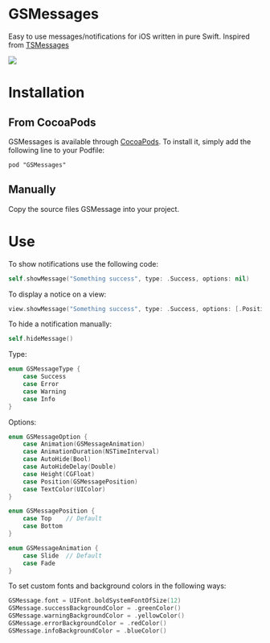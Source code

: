 # GSMessages
Easy to use messages/notifications for iOS written in pure Swift. Inspired from [TSMessages](https://github.com/KrauseFx/TSMessages)

![](https://github.com/wxxsw/GSMessages/blob/master/demo.gif)

# Installation

## From CocoaPods
GSMessages is available through [CocoaPods](http://cocoapods.org). To install
it, simply add the following line to your Podfile:

    pod "GSMessages"
    
## Manually
Copy the source files GSMessage into your project.

# Use

To show notifications use the following code:
```Swift
self.showMessage("Something success", type: .Success, options: nil)
```

To display a notice on a view:
```Swift
view.showMessage("Something success", type: .Success, options: [.Position(.Bottom)])
```

To hide a notification manually:
```Swift
self.hideMessage()
```

Type:
```Swift
enum GSMessageType {
    case Success
    case Error
    case Warning
    case Info
}
```

Options:
```Swift
enum GSMessageOption {
    case Animation(GSMessageAnimation)
    case AnimationDuration(NSTimeInterval)
    case AutoHide(Bool)
    case AutoHideDelay(Double)
    case Height(CGFloat)
    case Position(GSMessagePosition)
    case TextColor(UIColor)
}

enum GSMessagePosition {
    case Top    // Default
    case Bottom
}

enum GSMessageAnimation {
    case Slide  // Default
    case Fade
}
```

To set custom fonts and background colors in the following ways:
```Swift
GSMessage.font = UIFont.boldSystemFontOfSize(12)
GSMessage.successBackgroundColor = .greenColor()
GSMessage.warningBackgroundColor = .yellowColor()
GSMessage.errorBackgroundColor = .redColor()
GSMessage.infoBackgroundColor = .blueColor()
```

